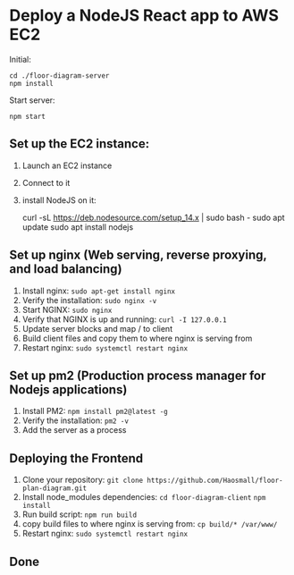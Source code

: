 # Deploy a NodeJS React app to AWS EC2

Initial:

    cd ./floor-diagram-server
    npm install

Start server:

    npm start

## Set up the EC2 instance:

1. Launch an EC2 instance
2. Connect to it
3. install NodeJS on it:

   curl -sL https://deb.nodesource.com/setup_14.x | sudo bash -
   sudo apt update
   sudo apt install nodejs

## Set up nginx (Web serving, reverse proxying, and load balancing)

1. Install nginx: `sudo apt-get install nginx`
2. Verify the installation: `sudo nginx -v`
3. Start NGINX: `sudo nginx`
4. Verify that NGINX is up and running: `curl -I 127.0.0.1`
5. Update server blocks and map / to client
6. Build client files and copy them to where nginx is serving from
7. Restart nginx: `sudo systemctl restart nginx`

## Set up pm2 (Production process manager for Nodejs applications)

1. Install PM2: `npm install pm2@latest -g`
2. Verify the installation: `pm2 -v`
3. Add the server as a process

## Deploying the Frontend

1. Clone your repository: `git clone https://github.com/Haosmall/floor-plan-diagram.git`
2. Install node_modules dependencies: `cd floor-diagram-client` `npm install`
3. Run build script: `npm run build`
4. copy build files to where nginx is serving from: `cp build/* /var/www/`
5. Restart nginx: `sudo systemctl restart nginx`

## Done
